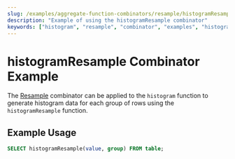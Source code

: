 ```yaml
---
slug: /examples/aggregate-function-combinators/resample/histogramResample
description: "Example of using the histogramResample combinator"
keywords: ["histogram", "resample", "combinator", "examples", "histogramResample"]
---
```


# histogramResample Combinator Example

The [Resample](/sql-reference/aggregate-functions/combinators#-resample) combinator can be applied to the `histogram` function to generate histogram data for each group of rows using the `histogramResample` function.

## Example Usage

```sql
SELECT histogramResample(value, group) FROM table;
``` 